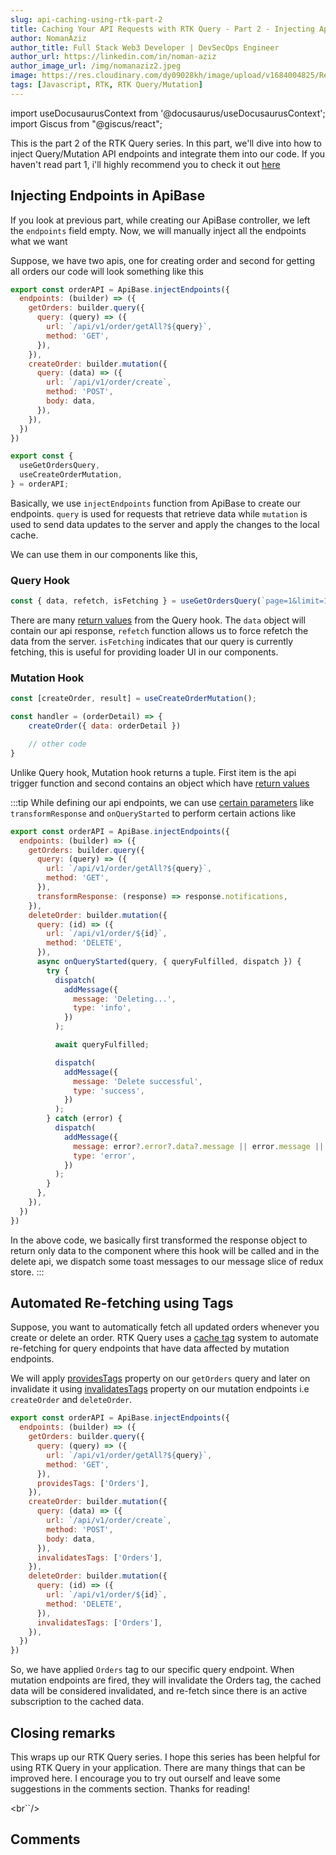 ```yaml
---
slug: api-caching-using-rtk-part-2
title: Caching Your API Requests with RTK Query - Part 2 - Injecting Api Endpoints
author: NomanAziz
author_title: Full Stack Web3 Developer | DevSecOps Engineer
author_url: https://linkedin.com/in/noman-aziz
author_image_url: /img/nomanaziz2.jpeg
image: https://res.cloudinary.com/dy09028kh/image/upload/v1684004825/Redux_Toolkit_vals3w.png
tags: [Javascript, RTK, RTK Query/Mutation]
---
```


import useDocusaurusContext from '@docusaurus/useDocusaurusContext';
import Giscus from "@giscus/react";

This is the part 2 of the RTK Query series. In this part, we'll dive into how to inject Query/Mutation API endpoints and integrate them into our code. If you haven't read part 1, i'll highly recommend you to check it out [here](https://blog.nomanaziz.me/api-caching-using-rtk-part-1)

<!--truncate-->

## Injecting Endpoints in ApiBase

If you look at previous part, while creating our ApiBase controller, we left the `endpoints` field empty. Now, we will manually inject all the endpoints what we want

Suppose, we have two apis, one for creating order and second for getting all orders our code will look something like this

```js
export const orderAPI = ApiBase.injectEndpoints({
  endpoints: (builder) => ({
    getOrders: builder.query({
      query: (query) => ({
        url: `/api/v1/order/getAll?${query}`,
        method: 'GET',
      }),
    }),
    createOrder: builder.mutation({
      query: (data) => ({
        url: `/api/v1/order/create`,
        method: 'POST',
        body: data,
      }),
    }),
  })
})

export const {
  useGetOrdersQuery,
  useCreateOrderMutation,
} = orderAPI;
```

Basically, we use `injectEndpoints` function from ApiBase to create our endpoints. `query` is used for requests that retrieve data while `mutation` is used to send data updates to the server and apply the changes to the local cache.


We can use them in our components like this,

### Query Hook

```js
const { data, refetch, isFetching } = useGetOrdersQuery(`page=1&limit=10`);
```

There are many [return values](https://redux-toolkit.js.org/rtk-query/usage/queries#frequently-used-query-hook-return-values) from the Query hook. The `data` object will contain our api response, `refetch` function allows us to force refetch the data from the server. `isFetching` indicates that our query is currently fetching, this is useful for providing loader UI in our components. 

### Mutation Hook

```js
const [createOrder, result] = useCreateOrderMutation();

const handler = (orderDetail) => {
    createOrder({ data: orderDetail })

    // other code
}
```

Unlike Query hook, Mutation hook returns a tuple. First item is the api trigger function and second contains an object which have [return values](https://redux-toolkit.js.org/rtk-query/usage/mutations#frequently-used-mutation-hook-return-values) 

:::tip
While defining our api endpoints, we can use [certain parameters](https://redux-toolkit.js.org/rtk-query/usage/queries#defining-query-endpoints) like `transformResponse` and `onQueryStarted` to perform certain actions like

```js
export const orderAPI = ApiBase.injectEndpoints({
  endpoints: (builder) => ({
    getOrders: builder.query({
      query: (query) => ({
        url: `/api/v1/order/getAll?${query}`,
        method: 'GET',
      }),
      transformResponse: (response) => response.notifications,
    }),
    deleteOrder: builder.mutation({
      query: (id) => ({
        url: `/api/v1/order/${id}`,
        method: 'DELETE',
      }),
      async onQueryStarted(query, { queryFulfilled, dispatch }) {
        try {
          dispatch(
            addMessage({
              message: 'Deleting...',
              type: 'info',
            })
          );

          await queryFulfilled;

          dispatch(
            addMessage({
              message: 'Delete successful',
              type: 'success',
            })
          );
        } catch (error) {
          dispatch(
            addMessage({
              message: error?.error?.data?.message || error.message || 'Delete failed',
              type: 'error',
            })
          );
        }
      },
    }),
  })
})
```

In the above code, we basically first transformed the response object to return only data to the component where this hook will be called and in the delete api, we dispatch some toast messages to our message slice of redux store.
:::

## Automated Re-fetching using Tags

Suppose, you want to automatically fetch all updated orders whenever you create or delete an order. RTK Query uses a [cache tag](https://redux-toolkit.js.org/rtk-query/usage/automated-refetching) system to automate re-fetching for query endpoints that have data affected by mutation endpoints.

We will apply [providesTags](https://redux-toolkit.js.org/rtk-query/usage/automated-refetching#providing-cache-data) property on our `getOrders` query and later on invalidate it using [invalidatesTags](https://redux-toolkit.js.org/rtk-query/usage/automated-refetching#invalidating-cache-data) property on our mutation endpoints i.e `createOrder` and `deleteOrder`.

```js
export const orderAPI = ApiBase.injectEndpoints({
  endpoints: (builder) => ({
    getOrders: builder.query({
      query: (query) => ({
        url: `/api/v1/order/getAll?${query}`,
        method: 'GET',
      }),
      providesTags: ['Orders'],
    }),
    createOrder: builder.mutation({
      query: (data) => ({
        url: `/api/v1/order/create`,
        method: 'POST',
        body: data,
      }),
      invalidatesTags: ['Orders'],
    }),
    deleteOrder: builder.mutation({
      query: (id) => ({
        url: `/api/v1/order/${id}`,
        method: 'DELETE',
      }),
      invalidatesTags: ['Orders'],
    }),    
  })
})
```

So, we have applied `Orders` tag to our specific query endpoint. When mutation endpoints are fired, they will invalidate the Orders tag, the cached data will be considered invalidated, and re-fetch since there is an active subscription to the cached data.

## Closing remarks

This wraps up our RTK Query series. I hope this series has been helpful for using RTK Query in your application. There are many things that can be improved here. I encourage you to try out ourself and leave some suggestions in the comments section. Thanks for reading!


<br``/>
<h2>Comments</h2>
<Giscus
id="comments"
repo="Noman-Aziz/Blogs"
repoId="R_kgDOIAF3tw"
category="General"
categoryId="DIC_kwDOIAF3t84CRfxZ"
mapping="title"
term="Comments"
reactionsEnabled="1"
emitMetadata="0"
inputPosition="top"
theme="preferred_color_scheme"
lang="en"
loading="lazy"
crossorigin="anonymous"
    />
